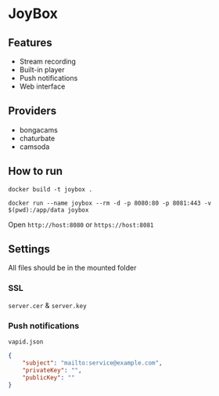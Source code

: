 # JoyBox
## Features
+ Stream recording
+ Built-in player
+ Push notifications
+ Web interface
## Providers
+ bongacams
+ chaturbate
+ camsoda
## How to run
`docker build -t joybox .`

`docker run --name joybox --rm -d -p 8080:80 -p 8081:443 -v $(pwd):/app/data joybox`

Open `http://host:8080` or `https://host:8081`

## Settings
All files should be in the mounted folder
### SSL

`server.cer` & `server.key`

### Push notifications

`vapid.json`
```json
{
    "subject": "mailto:service@example.com",
    "privateKey": "",
    "publicKey": ""
}
```